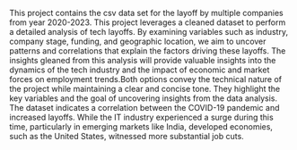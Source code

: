 This project contains the csv data set for the layoff by multiple companies from year 2020-2023.
This project leverages a cleaned dataset to perform a detailed analysis of tech layoffs. By examining variables such as industry, company stage, funding, and geographic location, we aim to uncover patterns and correlations that explain the factors driving these layoffs. The insights gleaned from this analysis will provide valuable insights into the dynamics of the tech industry and the impact of economic and market forces on employment trends.Both options convey the technical nature of the project while maintaining a clear and concise tone. They highlight the key variables and the goal of uncovering insights from the data analysis.
The dataset indicates a correlation between the COVID-19 pandemic and increased layoffs. While the IT industry experienced a surge during this time, particularly in emerging markets like India, developed economies, such as the United States, witnessed more substantial job cuts.
